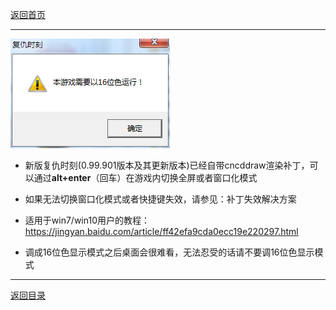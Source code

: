 [返回首页](./Home)

***

![](./16bit.png)

- 新版复仇时刻(0.99.901版本及其更新版本)已经自带cncddraw渲染补丁，可以通过**alt+enter**（回车）在游戏内切换全屏或者窗口化模式

- 如果无法切换窗口化模式或者快捷键失效，请参见：补丁失效解决方案

- 适用于win7/win10用户的教程：https://jingyan.baidu.com/article/ff42efa9cda0ecc19e220297.html

- 调成16位色显示模式之后桌面会很难看，无法忍受的话请不要调16位色显示模式












***
[返回目录](./常见问题指南)